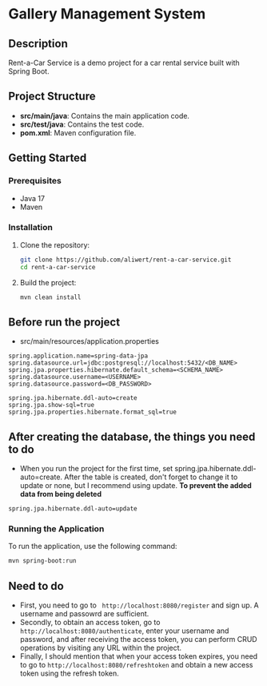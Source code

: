 # Gallery Management System

## Description
Rent-a-Car Service is a demo project for a car rental service built with Spring Boot.

## Project Structure
- **src/main/java**: Contains the main application code.
- **src/test/java**: Contains the test code.
- **pom.xml**: Maven configuration file.

## Getting Started

### Prerequisites
- Java 17
- Maven

### Installation
1. Clone the repository:
    ```sh
    git clone https://github.com/aliwert/rent-a-car-service.git
    cd rent-a-car-service
    ```
2. Build the project:
    ```sh
    mvn clean install
    ```
## Before run the project
* src/main/resources/application.properties
```
spring.application.name=spring-data-jpa
spring.datasource.url=jdbc:postgresql://localhost:5432/<DB_NAME>
spring.jpa.properties.hibernate.default_schema=<SCHEMA_NAME>
spring.datasource.username=<USERNAME>
spring.datasource.password=<DB_PASSWORD>

spring.jpa.hibernate.ddl-auto=create
spring.jpa.show-sql=true
spring.jpa.properties.hibernate.format_sql=true
```
## After creating the database, the things you need to do
* When you run the project for the first time, set spring.jpa.hibernate.ddl-auto=create. After the table is created, don't forget to change it to update or none, but I recommend using update. <b>To prevent the added data from being deleted</b>
```
spring.jpa.hibernate.ddl-auto=update
```

### Running the Application
To run the application, use the following command:
```sh
mvn spring-boot:run
```




## Need to do
- First, you need to go to ``` http://localhost:8080/register``` and sign up. A username and passowrd are sufficient.
- Secondly, to obtain an access token, go to ```http://localhost:8080/authenticate```, enter your username and password, and after receiving the access token, you can perform CRUD operations by visiting any URL within the project.
- Finally, I should mention that when your access token expires, you need to go to ```http://localhost:8080/refreshtoken``` and obtain a new access token using the refresh token.
